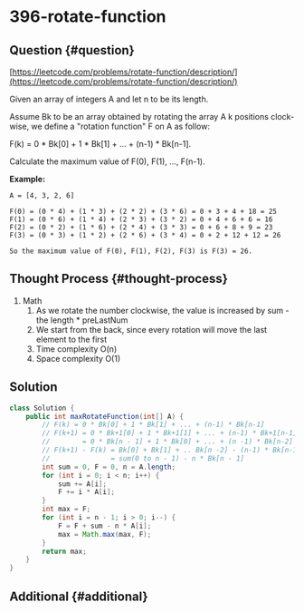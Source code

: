 # 396-rotate-function

## Question {#question}

[https://leetcode.com/problems/rotate-function/description/](https://leetcode.com/problems/rotate-function/description/)

Given an array of integers A and let n to be its length.

Assume Bk to be an array obtained by rotating the array A k positions clock-wise, we define a "rotation function" F on A as follow:

F\(k\) = 0 \* Bk\[0\] + 1 \* Bk\[1\] + ... + \(n-1\) \* Bk\[n-1\].

Calculate the maximum value of F\(0\), F\(1\), ..., F\(n-1\).

**Example:**

```text
A = [4, 3, 2, 6]

F(0) = (0 * 4) + (1 * 3) + (2 * 2) + (3 * 6) = 0 + 3 + 4 + 18 = 25
F(1) = (0 * 6) + (1 * 4) + (2 * 3) + (3 * 2) = 0 + 4 + 6 + 6 = 16
F(2) = (0 * 2) + (1 * 6) + (2 * 4) + (3 * 3) = 0 + 6 + 8 + 9 = 23
F(3) = (0 * 3) + (1 * 2) + (2 * 6) + (3 * 4) = 0 + 2 + 12 + 12 = 26

So the maximum value of F(0), F(1), F(2), F(3) is F(3) = 26.
```

## Thought Process {#thought-process}

1. Math
   1. As we rotate the number clockwise, the value is increased by sum - the length \* preLastNum
   2. We start from the back, since every rotation will move the last element to the first
   3. Time complexity O\(n\)
   4. Space complexity O\(1\)

## Solution

```java
class Solution {
    public int maxRotateFunction(int[] A) {
        // F(k) = 0 * Bk[0] + 1 * Bk[1] + ... + (n-1) * Bk[n-1]
        // F(k+1) = 0 * Bk+1[0] + 1 * Bk+1[1] + ... + (n-1) * Bk+1[n-1]
        //        = 0 * Bk[n - 1] + 1 * Bk[0] + ... + (n -1) * Bk[n-2]
        // F(k+1) - F(k) = Bk[0] + Bk[1] + .. Bk[n -2] - (n-1) * Bk[n-1]
        //               = sum(0 to n - 1) - n * Bk[n - 1]
        int sum = 0, F = 0, n = A.length;
        for (int i = 0; i < n; i++) {
            sum += A[i];
            F += i * A[i];
        }
        int max = F;
        for (int i = n - 1; i > 0; i--) {
            F = F + sum - n * A[i];
            max = Math.max(max, F);
        }
        return max;
    }
}
```

## Additional {#additional}

